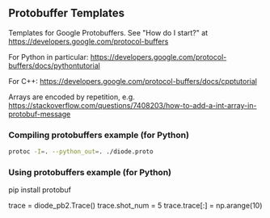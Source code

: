 ## Protobuffer Templates

Templates for Google Protobuffers.
See "How do I start?" at https://developers.google.com/protocol-buffers

For Python in particular:
https://developers.google.com/protocol-buffers/docs/pythontutorial

For C++:
https://developers.google.com/protocol-buffers/docs/cpptutorial

Arrays are encoded by repetition, e.g.
https://stackoverflow.com/questions/7408203/how-to-add-a-int-array-in-protobuf-message

### Compiling protobuffers example (for Python)
```bash
protoc -I=. --python_out=. ./diode.proto
```

### Using protobuffers example (for Python)
pip install protobuf

trace = diode_pb2.Trace()
trace.shot_num = 5
trace.trace[:] = np.arange(10)